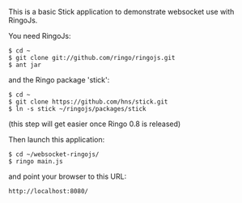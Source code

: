 This is a basic Stick application to demonstrate websocket use with RingoJs.

You need RingoJs:

    $ cd ~
    $ git clone git://github.com/ringo/ringojs.git
    $ ant jar

and the Ringo package 'stick':

    $ cd ~
    $ git clone https://github.com/hns/stick.git
    $ ln -s stick ~/ringojs/packages/stick

(this step will get easier once Ringo 0.8 is released)

Then launch this application:

    $ cd ~/websocket-ringojs/
    $ ringo main.js

and point your browser to this URL:

    http://localhost:8080/
